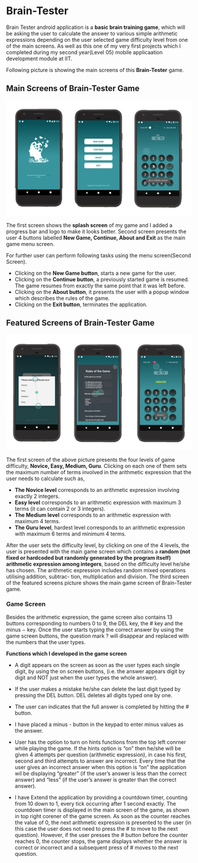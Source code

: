 # Brain-Tester
Brain Tester android application is a **basic brain training game**, which will be asking the user to calculate the answer to various simple arithmetic expressions depending on the user selected game difficulty level from one of the main screens. As well as this one of my very first projects which I completed during my second year(Level 05) mobile applicaation development module at IIT.

Following picture is showing the main screens of this **Brain-Tester** game.

## Main Screens of Brain-Tester Game
![MainScreenOfTheGame](resources/mainScreens.png)


The first screen shows the **splash screen** of my game and I added a progress bar and logo to make it looks better. Second screen presents the user 4 buttons labelled **New Game, Continue, About and Exit** as the main game menu screen.

For further user can perform following tasks using the menu screen(Second Screen).
* Clicking on the **New Game button**, starts a new game for the user.
* Clicking on the **Continue button**, a previously started game is resumed. The game resumes from exactly the same point that it was left before.
* Clicking on the **About button**, it presents the user with a popup window which describes the rules of the game.
* Clicking on the **Exit button**, terminates the application.



## Featured Screens of Brain-Tester Game
![MainScreenOfTheGame](resources/featuredScreens.png)

The first screen of the above picture presents the four levels of game difficulty, **Novice, Easy, Medium, Guru**. Clicking on each one of them sets the maximum number of terms involved in the arithmetic expression that the user needs to calculate such as, 

* **The Novice level** corresponds to an arithmetic expression involving exactly 2 integers.
* **Easy level** corresponds to an arithmetic expression with maximum 3 terms (it can contain 2 or 3 integers).
* **The Medium level** corresponds to an arithmetic expression with maximum 4 terms.
* **The Guru level**, hardest level corresponds to an arithmetic expression with maximum 6 terms and minimum 4 terms.

After the user sets the difficulty level, by clicking on one of the 4 levels, the user is presented with the main game screen which contains a **random (not fixed or hardcoded but randomly generated by the program itself) arithmetic expression among integers**, based on the difficulty level he/she has chosen. The arithmetic expression includes random mixed operations utilising addition, subtrac- tion, multiplication and division. The third screen of the featured screens picture shows the main game screen of Brain-Tester game.

### Game Screen
Besides the arithmetic expression, the game screen also contains 13 buttons corresponding to numbers 0 to 9, the DEL key, the # key and the minus − key. Once the user starts typing the correct answer by using the game screen buttons, the question mark ? will disappear and replaced with the numbers that the user types.

**Functions which I developed in the game screen**

* A digit appears on the screen as soon as the user types each single digit, by using the on screen buttons, (i.e. the answer appears digit by digit and NOT just when the user types the whole answer).

* If the user makes a mistake he/she can delete the last digit typed by pressing the DEL button. DEL deletes all digits typed one by one.

* The user can indicates that the full answer is completed by hitting the # button. 

* I have placed a minus - button in the keypad to enter minus values as the answer.

* User has the option to turn on hints functions from the top left conrner while playing the game. If the hints option is “on” then he/she will be given 4 attempts per question (arithmetic expression), in case his first, second and third attempts to answer are incorrect. Every time that the user gives an incorrect answer when this option is “on” the application wil be displaying “greater” (if the user’s answer is less than the correct answer) and “less” (if the user’s answer is greater than the correct answer).

* I have Extend the application by providing a countdown timer, counting from 10 down to 1, every tick occurring after 1 second exactly. The countdown timer is displayed in the main screen of the game, as shown in top right corener of the game screen. As soon as the counter reaches the value of 0, the next arithmetic expression is presented to the user (in this case the user does not need to press the # to move to the next question). However, if the user presses the # button before the counter reaches 0, the counter stops, the game displays whether the answer is correct or incorrect and a subsequent press of # moves to the next question.






